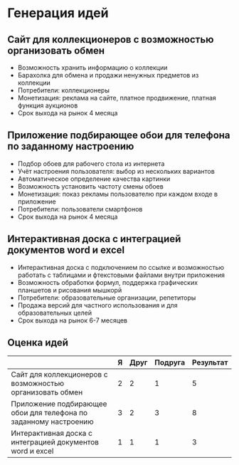 # Генерация идей
## Сайт для коллекционеров с возможностью организовать обмен
 * Возможность хранить информацию о коллекции
 * Барахолка для обмена и продажи ненужных предметов из коллекции
 * Потребители: коллекционеры
 * Монетизация: реклама на сайте, платное продвижение, платная функция аукционов
 * Срок выхода на рынок 4 месяца
 
## Приложение подбирающее обои для телефона по заданному настроению
 * Подбор обоев для рабочего стола из интернета
 * Учёт настроения пользователя: выбор из нескольких вариантов
 * Автоматическое определение качества картинки
 * Возможность установить частоту смены обоев
 * Монетизация: показ рекламы пользователю при каждом входе в приложение
 * Потребители: пользователи смартфонов
 * Срок выхода на рынок 4 месяца
 
## Интерактивная доска с интеграцией документов word и excel
 * Интерактивная доска с подключением по ссылке и возможностью работать с таблицами и фтекстовыми файлами внутри приложения
 * Возможность обработки формул, поддержка графических планшетов и рисования мышкорй
 * Потребители: образовательные организации, репетиторы
 * Продажа версий для частного использования и для образовательных целей
 * Срок выхода на рынок 6-7 месяцев
 
## Оценка идей 
| | Я | Друг | Подруга | Результат |
--- | --- | --- | --- | --- 
Сайт для коллекционеров с возможностью организовать обмен | 2 | 2 | 1 | 5
Приложение подбирающее обои для телефона по заданному настроению | 3 | 2 | 3 | 8
Интерактивная доска с интеграцией документов word и excel  | 1 | 1 | 1 | 3
